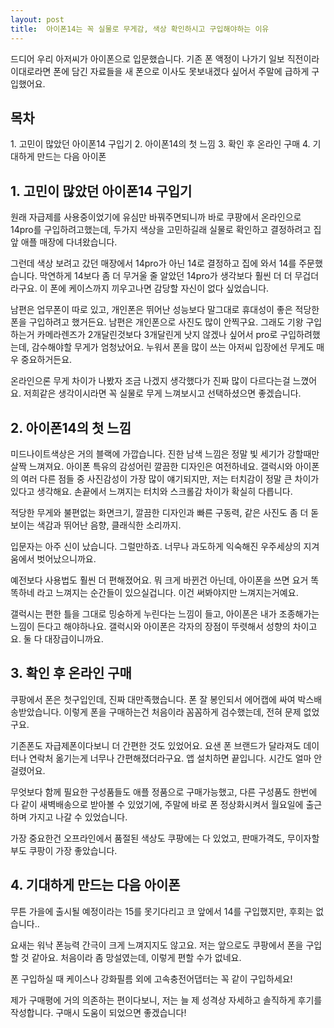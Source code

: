 ```yaml
---
layout: post
title:  아이폰14는 꼭 실물로 무게감, 색상 확인하시고 구입해야하는 이유
---
```


드디어 우리 아저씨가 아이폰으로 입문했습니다.
기존 폰 액정이 나가기 일보 직전이라 이대로라면 폰에 담긴 자료들을 새 폰으로 이사도 못보내겠다 싶어서 주말에 급하게 구입했어요.


<h2>목차</h2>
1. 고민이 많았던 아이폰14 구입기
2. 아이폰14의 첫 느낌
3. 확인 후 온라인 구매
4. 기대하게 만드는 다음 아이폰



<h2>1. 고민이 많았던 아이폰14 구입기</h2>
원래 자급제를 사용중이었기에 유심만 바꿔주면되니까 바로 쿠팡에서 온라인으로 14pro를 구입하려고했는데, 두가지 색상을 고민하길래 실물로 확인하고 결정하려고 집 앞 애플 매장에 다녀왔습니다.

그런데 색상 보려고 갔던 매장에서 14pro가 아닌 14로 결정하고 집에 와서 14를 주문했습니다.
막연하게 14보다 좀 더 무거울 줄 알았던 14pro가 생각보다 훨씬 더 더 무겁더라구요.
이 폰에 케이스까지 끼우고나면 감당할 자신이 없다 싶었습니다.

남편은 업무폰이 따로 있고, 개인폰은 뛰어난 성능보다 말그대로 휴대성이 좋은 적당한 폰을 구입하려고 했거든요.
남편은 개인폰으로 사진도 많이 안찍구요.
그래도 기왕 구입하는거 카메라렌즈가 2개달린것보다 3개달린게 낫지 않겠나 싶어서 pro로 구입하려했는데, 감수해야할 무게가 엄청났어요. 
누워서 폰을 많이 쓰는 아저씨 입장에선 무게도 매우 중요하거든요.

온라인으론 무게 차이가 나봤자 조금 나겠지 생각했다가 진짜 많이 다르다는걸 느꼈어요. 저희같은 생각이시라면 꼭 실물로 무게 느껴보시고 선택하셨으면 좋겠습니다.



<h2>2. 아이폰14의 첫 느낌</h2>
미드나이트색상은 거의 블랙에 가깝습니다.
진한 남색 느낌은 정말 빛 세기가 강할때만 살짝 느껴져요.
아이폰 특유의 감성어린 깔끔한 디자인은 여전하네요.
갤럭시와 아이폰의 여러 다른 점들 중 사진감성이 가장 많이 얘기되지만, 저는 터치감이 정말 큰 차이가 있다고 생각해요.
손끝에서 느껴지는 터치와 스크롤감 차이가 확실히 다릅니다.

적당한 무게와 불편없는 화면크기, 깔끔한 디자인과 빠른 구동력, 같은 사진도 좀 더 돋보이는 색감과 뛰어난 음향, 클래식한 소리까지.

입문자는 아주 신이 났습니다.
그럴만하죠. 너무나 과도하게 익숙해진 우주세상의 지겨움에서 벗어났으니까요.

예전보다 사용법도 훨씬 더 편해졌어요.
뭐 크게 바뀐건 아닌데, 아이폰을 쓰면 요거 똑똑하네 라고 느껴지는 순간들이 있으실겁니다.
이건 써봐야지만 느껴지는거예요.

갤럭시는 편한 틀을 그대로 밍숭하게 누린다는 느낌이 들고, 아이폰은 내가 조종해가는 느낌이 든다고 해야하나요.
갤럭시와 아이폰은 각자의 장점이 뚜렷해서 성향의 차이고요.
둘 다 대장급이니까요.



<h2>3. 확인 후 온라인 구매</h2>
쿠팡에서 폰은 첫구입인데, 진짜 대만족했습니다.
폰 잘 봉인되서 에어캡에 싸여 박스배송받았습니다.
이렇게 폰을 구매하는건 처음이라 꼼꼼하게 검수했는데, 전혀 문제 없었구요.

기존폰도 자급제폰이다보니 더 간편한 것도 있었어요.
요샌 폰 브랜드가 달라져도 데이터나 연락처 옮기는게 너무나 간편해졌더라구요. 앱 설치하면 끝입니다.
시간도 얼마 안걸렸어요.

무엇보다 함께 필요한 구성품들도 애플 정품으로 구매가능했고, 다른 구성품도 한번에 다 같이 새벽배송으로 받아볼 수 있었기에, 주말에 바로 폰 정상화시켜서 월요일에 출근하며 가지고 나갈 수 있었습니다.

가장 중요한건 오프라인에서 품절된 색상도 쿠팡에는 다 있었고, 판매가격도, 무이자할부도 쿠팡이 가장 좋았습니다.



<h2>4. 기대하게 만드는 다음 아이폰</h2>
무튼 가을에 출시될 예정이라는 15를 못기다리고 코 앞에서 14를 구입했지만, 후회는 없습니다..

요새는 워낙 폰능력 간극이 크게 느껴지지도 않고요.
저는 앞으로도 쿠팡에서 폰을 구입할 것 같아요.
처음이라 좀 망설였는데, 이렇게 편할 수가 없네요.

폰 구입하실 때 케이스나 강화필름 외에 고속충전어댑터는 꼭 같이 구입하세요!

제가 구매평에 거의 의존하는 편이다보니, 저는 늘 제 성격상 자세하고 솔직하게 후기를 작성합니다.
구매시 도움이 되었으면 좋겠습니다!